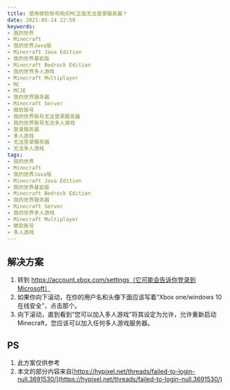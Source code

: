 ```yaml
---
title: 使用微软账号购买MC正版无法登录服务器？
date: 2021-05-14 22:59
keywords:
- 我的世界
- Minecraft
- 我的世界Java版
- Minecraft Java Edition
- 我的世界基岩版
- Minecraft Bedrock Edition
- 我的世界多人游戏
- Minecraft Multiplayer
- MC
- MCJE
- 我的世界服务器
- Minecraft Server
- 微软账号
- 我的世界账号无法登录服务器
- 我的世界账号无法多人游戏
- 登录服务器
- 多人游戏
- 无法登录服务器
- 无法多人游戏
tags:
- 我的世界
- Minecraft
- 我的世界Java版
- Minecraft Java Edition
- 我的世界基岩版
- Minecraft Bedrock Edition
- 我的世界服务器
- Minecraft Server
- 我的世界多人游戏
- Minecraft Multiplayer
- 微软账号
- 多人游戏
---
```


## 解决方案
1. 转到 https://account.xbox.com/settings（它可能会告诉你登录到Microsoft）
2. 如果你向下滚动，在你的用户名和头像下面应该写着“Xbox one/windows 10在线安全”，点击那个。
3. 向下滚动，直到看到“您可以加入多人游戏”将其设定为允许，允许重新启动Minecraft，您应该可以加入任何多人游戏服务器。

## PS
1. 此方案仅供参考
2. 本文的部分内容来自[https://hypixel.net/threads/failed-to-login-null.3691530/](https://hypixel.net/threads/failed-to-login-null.3691530/)
